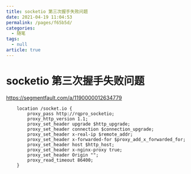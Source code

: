 ```yaml
---
title: socketio 第三次握手失败问题
date: 2021-04-19 11:04:53
permalink: /pages/f65b5d/
categories: 
  - 随笔
tags: 
  - null
article: true
---
```

# socketio 第三次握手失败问题  

https://segmentfault.com/a/1190000012634779    
    
        location /socket.io {    
            proxy_pass http://rqpro_socketio;    
            proxy_http_version 1.1;    
            proxy_set_header upgrade $http_upgrade;    
            proxy_set_header connection $connection_upgrade;    
            proxy_set_header x-real-ip $remote_addr;    
            proxy_set_header x-forwarded-for $proxy_add_x_forwarded_for;    
            proxy_set_header host $http_host;    
            proxy_set_header x-nginx-proxy true;    
            proxy_set_header Origin "";    
            proxy_read_timeout 86400;    
        }    
